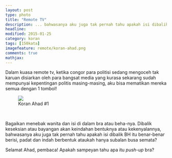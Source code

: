 ```yaml
---
layout: post
type: photo
title: "Remote TV"
description: ... bahwasanya aku juga tak pernah tahu apakah isi dibalik BH itu benar-benar berisi, padat dan indah berbentuk ataukah hanya subalan busa semata ...
headline: 
modified: 2015-01-25
category: koran
tags: [150kata]
imagefeature: remote/koran-ahad.png
comments: true
mathjax: 
---
```


Dalam kuasa remote tv, ketika congor para politisi sedang mengoceh tak karuan disiarkan oleh para bangsat media yang kurasa sekarang sudah mempunyai kepentingan politis masing-masing, aku bisa mematikan mereka semua dengan 1 tombol!

<figure>
	<a href="{{ site.url }}/images/remote/koran-ahad.png"><img src="{{ site.url }}/images/remote/koran-ahad.png"></a>
	<figcaption>Koran Ahad #1</figcaption>
</figure>
<br />

Bagaikan menebak wanita dan isi di dalam bra atau beha-nya. Dibalik keseksian atau bayangan akan keindahan bentuknya atau kekenyalannya, bahwasanya aku juga tak pernah tahu apakah isi dibalik BH itu benar-benar berisi, padat dan indah berbentuk ataukah hanya subalan busa semata?

Selamat Ahad, pembaca! Apakah sampeyan tahu apa itu *push-up* bra?